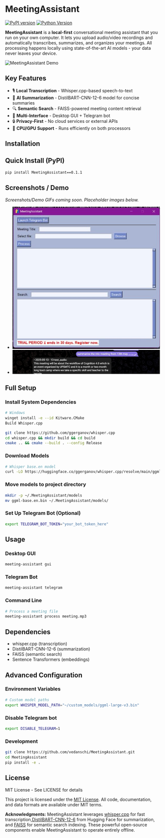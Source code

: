 # MeetingAssistant

[![PyPI version](https://img.shields.io/pypi/v/MeetingAssistant.svg)](https://pypi.org/project/MeetingAssistant/)
[![Python Version](https://img.shields.io/pypi/pyversions/MeetingAssistant)](https://pypi.org/project/MeetingAssistant/)

**MeetingAssistant** is a **local-first** conversational meeting assistant that you run on your own computer. It lets you upload audio/video recordings and automatically transcribes, summarizes, and organizes your meetings. All processing happens locally using state-of-the-art AI models - your data never leaves your device.

![MeetingAssistant Demo](images/demo.gif)

## Key Features

- 🎙️ **Local Transcription** - Whisper.cpp-based speech-to-text
- 📝 **AI Summarization** - DistilBART-CNN-12-6 model for concise summaries
- 🔍 **Semantic Search** - FAISS-powered meeting content retrieval
- 🤖 **Multi-Interface** - Desktop GUI + Telegram bot
- 🔒 **Privacy-First** - No cloud services or external APIs
- 🚀 **CPU/GPU Support** - Runs efficiently on both processors

## Installation

## Quick Install (PyPI)
```bash
pip install MeetingAssistant==0.1.1
```

## Screenshots / Demo

*Screenshots/Demo GIFs coming soon. Placeholder images below.*

* ![MeetingAssistant Desktop GUI screenshot](https://github.com/vedanschi/MeetingAssistant/blob/master/img/launchbot.jpeg) 
* ![MeetingAssistant Telegram bot screenshot](https://github.com/vedanschi/MeetingAssistant/blob/master/img/telegrambot.jpeg) 

## Full Setup
### Install System Dependencies

```bash
# Windows
winget install -e --id Kitware.CMake
Build Whisper.cpp
```

```bash
git clone https://github.com/ggerganov/whisper.cpp
cd whisper.cpp && mkdir build && cd build
cmake .. && cmake --build . --config Release
```

### Download Models

```bash
# Whisper base.en model
curl -LO https://huggingface.co/ggerganov/whisper.cpp/resolve/main/ggml-base.en.bin
```

### Move models to project directory
```bash
mkdir -p ~/.MeetingAssistant/models
mv ggml-base.en.bin ~/.MeetingAssistant/models/
```

### Set Up Telegram Bot (Optional)

```bash
export TELEGRAM_BOT_TOKEN="your_bot_token_here"
```

## Usage
### Desktop GUI
```bash
meeting-assistant gui
```

### Telegram Bot
```bash
meeting-assistant telegram
```


### Command Line
```bash
# Process a meeting file
meeting-assistant process meeting.mp3
```

## Dependencies
- whisper.cpp (transcription)
- DistilBART-CNN-12-6 (summarization)
- FAISS (semantic search)
- Sentence Transformers (embeddings)

## Advanced Configuration

### Environment Variables
```bash
# Custom model paths
export WHISPER_MODEL_PATH="~/custom_models/ggml-large-v3.bin"
```

### Disable Telegram bot
```bash
export DISABLE_TELEGRAM=1
```

### Development
```bash
git clone https://github.com/vedanschi/MeetingAssistant.git
cd MeetingAssistant
pip install -e .
```

## License
MIT License - See LICENSE for details

This project is licensed under the [MIT License](LICENSE). All code, documentation, and data formats are available under MIT terms.

**Acknowledgments:** MeetingAssistant leverages [whisper.cpp](https://github.com/ggerganov/whisper.cpp) for fast transcription,[DistilBART-CNN-12-6](https://huggingface.co/sshleifer/distilbart-cnn-12-6) from Hugging Face for summarization, and [FAISS](https://github.com/facebookresearch/faiss) for semantic search indexing. These powerful open-source components enable MeetingAssistant to operate entirely offline.
